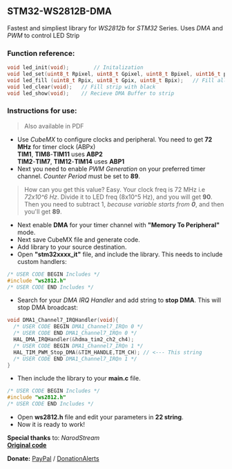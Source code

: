 ## STM32-WS2812B-DMA
 Fastest and simpliest library for *WS2812b* for *STM32* Series. Uses *DMA* and *PWM* to control LED Strip
 
### Function reference:
```c
void led_init(void);		// Initalization
void led_set(uint8_t Rpixel, uint8_t Gpixel, uint8_t Bpixel, uint16_t posX);  // Draw pixel in X position by RGB
void led_fill (uint8_t Rpix, uint8_t Gpix, uint8_t Bpix);	// Fill all the strip with color
void led_clear(void);	// Fill strip with black
void led_show(void);	// Recieve DMA Buffer to strip
```

### Instructions for use: 
> Also available in PDF
- Use *CubeMX* to configure clocks and peripheral. You need to get **72 MHz** for timer clock (ABPx)    
**TIM1**, **TIM8**-**TIM11** uses **ABP2**    
**TIM2**-**TIM7**, **TIM12**-**TIM14** uses **ABP1**
- Next you need to enable *PWM Generation* on your preferred timer channel. *Counter Period* must be set to **89**.
> How can you get this value? Easy. Your clock freq is 72 MHz i.e *72x10^6 Hz*. Divide it to LED freq (8x10^5 Hz), and you will get **90**. Then you need to subtract 1, *because variable starts from **0***, and then you'll get **89**.
- Next enable **DMA** for your timer channel with **"Memory To Peripheral"** mode.
- Next save CubeMX file and generate code.
- Add library to your source destination. 
- Open **"stm32xxxx_it"** file, and include the library. This needs to include custom handlers:    
```c
/* USER CODE BEGIN Includes */
#include "ws2812.h"
/* USER CODE END Includes */
```
- Search for your *DMA IRQ Handler* and add string to **stop DMA**. This will stop DMA broadcast: 
```c
void DMA1_Channel7_IRQHandler(void){
  /* USER CODE BEGIN DMA1_Channel7_IRQn 0 */
  /* USER CODE END DMA1_Channel7_IRQn 0 */
  HAL_DMA_IRQHandler(&hdma_tim2_ch2_ch4);
  /* USER CODE BEGIN DMA1_Channel7_IRQn 1 */
  HAL_TIM_PWM_Stop_DMA(&TIM_HANDLE,TIM_CH); // <--- This string
  /* USER CODE END DMA1_Channel7_IRQn 1 */
}
```
- Then include the library to your **main.c** file. 
```c
/* USER CODE BEGIN Includes */
#include "ws2812.h"
/* USER CODE END Includes */
```
- Open **ws2812.h** file and edit your parameters in **22 string**.
- Now it is ready to work!    
    
    
**Special thanks** to: *NarodStream*    
[**Original code**](https://narodstream.ru/stm-urok-119-ws2812b-lenta-na-umnyx-svetodiodax-rgb-chast-2/)    

**Donate:** [PayPal](paypal.me/yasnosos) / [DonationAlerts](https://www.donationalerts.com/r/yasnosos)
